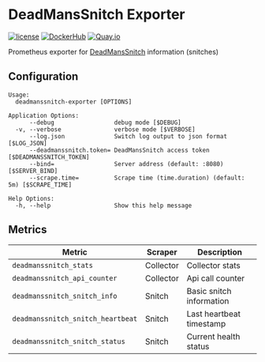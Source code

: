 # DeadMansSnitch Exporter

[![license](https://img.shields.io/github/license/webdevops/deadmanssnitch-exporter.svg)](https://github.com/webdevops/deadmanssnitch-exporter/blob/master/LICENSE)
[![DockerHub](https://img.shields.io/badge/DockerHub-webdevops%2Fdeadmanssnitch--exporter-blue)](https://hub.docker.com/r/webdevops/deadmanssnitch-exporter/)
[![Quay.io](https://img.shields.io/badge/Quay.io-webdevops%2Fdeadmanssnitch--exporter-blue)](https://quay.io/repository/webdevops/deadmanssnitch-exporter)

Prometheus exporter for [DeadMansSnitch](https://deadmanssnitch.com/) information (snitches)

## Configuration

```
Usage:
  deadmanssnitch-exporter [OPTIONS]

Application Options:
      --debug                 debug mode [$DEBUG]
  -v, --verbose               verbose mode [$VERBOSE]
      --log.json              Switch log output to json format [$LOG_JSON]
      --deadmanssnitch.token= DeadMansSnitch access token [$DEADMANSSNITCH_TOKEN]
      --bind=                 Server address (default: :8080) [$SERVER_BIND]
      --scrape.time=          Scrape time (time.duration) (default: 5m) [$SCRAPE_TIME]

Help Options:
  -h, --help                  Show this help message
```

## Metrics

| Metric                                | Scraper            | Description                                                                           |
|---------------------------------------|--------------------|---------------------------------------------------------------------------------------|
| `deadmanssnitch_stats`                | Collector          | Collector stats                                                                       |
| `deadmanssnitch_api_counter`          | Collector          | Api call counter                                                                      |
| `deadmanssnitch_snitch_info`          | Snitch             | Basic snitch information                                                              |
| `deadmanssnitch_snitch_heartbeat`     | Snitch             | Last heartbeat timestamp                                                              |
| `deadmanssnitch_snitch_status`        | Snitch             | Current health status                                                                 |
